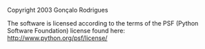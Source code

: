 Copyright 2003 Gonçalo Rodrigues

The software is licensed according to the terms of the PSF (Python Software Foundation) license found here: http://www.python.org/psf/license/